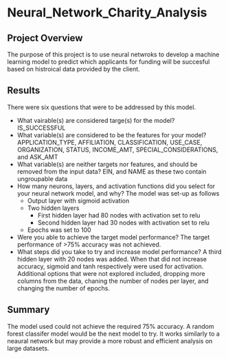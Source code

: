 # Neural_Network_Charity_Analysis

## Project Overview
The purpose of this project is to use neural netwroks to develop a machine learning model to predict which applicants for funding will be succesful based on histroical data provided by the client.

## Results
There were six questions that were to be addressed by this model.
- What vairable(s) are considered targe(s) for the model? IS_SUCCESSFUL
- What variable(s) are considered to be the features for your model? APPLICATION_TYPE, AFFILIATION, CLASSIFICATION, USE_CASE, ORGANIZATION, STATUS, INCOME_AMT, SPECIAL_CONSIDERATIONS, and ASK_AMT
- What variable(s) are neither targets nor features, and should be removed from the input data? EIN, and NAME as these two contain ungroupable data
- How many neurons, layers, and activation functions did you select for your neural network model, and why? The model was set-up as follows
  - Output layer with sigmoid activation
  - Two hidden layers
    - First hidden layer had 80 nodes with activation set to relu
    - Second hidden layer had 30 nodes with activation set to relu
  - Epochs was set to 100
- Were you able to achieve the target model performance? The target performance of >75% accuracy was not achieved.
- What steps did you take to try and increase model performance? A third hidden layer with 20 nodes was added. When that did not increase accuracy, sigmoid and tanh respectively were used for activation. Additional options that were not explored included, dropping more columns from the data, chaning the number of nodes per layer, and changing the number of epochs.

## Summary
The model used could not achieve the required 75% accuracy. A random forest classifer model would be the next model to try. It works similarly to a neaural network but may provide a more robust and efficient analysis on large datasets.
